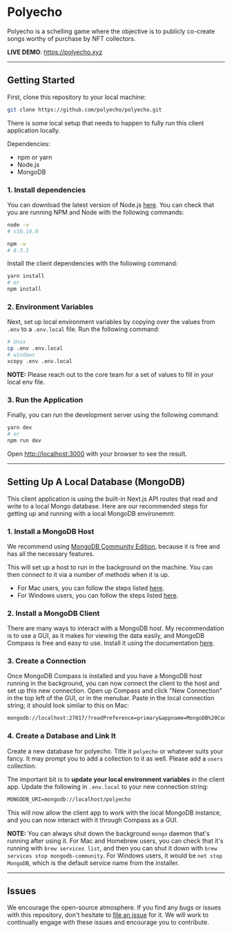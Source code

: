 # Polyecho

Polyecho is a schelling game where the objective is to publicly co-create songs worthy of purchase by NFT collectors.

**LIVE DEMO**: <https://polyecho.xyz>

---

## Getting Started

First, clone this repository to your local machine:

```bash
git clone https://github.com/polyecho/polyecho.git
```

There is some local setup that needs to happen to fully run this client application locally.

Dependencies:

- npm or yarn
- Node.js
- MongoDB

### 1. Install dependencies

You can download the latest version of Node.js [here](https://nodejs.org/en/download/).  You can check that you are running NPM and Node with the following commands:

```bash
node -v
# v16.14.0

npm -v
# 8.3.1
```

Install the client dependencies with the following command:

```bash
yarn install
# or
npm install
```

### 2. Environment Variables

Next, set up local environment variables by copying over the values from `.env` to a `.env.local` file. Run the following command:

```bash
# Unix
cp .env .env.local
# windows
xcopy .env .env.local
```

**NOTE:** Please reach out to the core team for a set of values to fill in your local env file.

### 3. Run the Application

Finally, you can run the development server using the following command:

```bash
yarn dev
# or
npm run dev
```

Open [http://localhost:3000](http://localhost:3000) with your browser to see the result.

---

## Setting Up A Local Database (MongoDB)

This client application is using the built-in Next.js API routes that read and write to a local Mongo database. Here are our recommended steps for getting up and running with a local MongoDB environemnt:

### 1. Install a MongoDB Host

We recommend using [MongoDB Community Edition](https://docs.mongodb.com/manual/administration/install-community/), because it is free and has all the necessary features.

This will set up a host to run in the background on the machine. You can then connect to it via a number of methods when it is up.

- For Mac users, you can follow the steps listed [here](https://medium.com/macoclock/setup-mongodb-on-macos-94e0c687c649).
- For Windows users, you can follow the steps listed [here](https://medium.com/stackfame/run-mongodb-as-a-service-in-windows-b0acd3a4b712).

### 2. Install a MongoDB Client

There are many ways to interact with a MongoDB host. My recommendation is to use a GUI, as it makes for viewing the data easily, and MongoDB Compass is free and easy to use. Install it using the documentation [here](https://docs.mongodb.com/compass/current/install/).

### 3. Create a Connection

Once MongoDB Compass is installed and you have a MongoDB host running in the background, you can now connect the client to the host and set up this new connection. Open up Compass and click "New Connection" in the top left of the GUI, or in the menubar. Paste in the local connection string; it should look similar to this on Mac:

```txt
mongodb://localhost:27017/?readPreference=primary&appname=MongoDB%20Compass&ssl=false
```

### 4. Create a Database and Link It

Create a new database for polyecho. Title it `polyecho` or whatever suits your fancy. It may prompt you to add a collection to it as well.  Please add a `users` collection.

The important bit is to **update your local environment variables** in the client app. Update the following in `.env.local` to your new connection string:

```txt
MONGODB_URI=mongodb://localhost/polyecho
```

This will now allow the client app to work with the local MongoDB instance, and you can now interact with it through Compass as a GUI.

**NOTE:** You can always shut down the background `mongo` daemon that's running after using it. For Mac and Homebrew users, you can check that it's running with `brew services list`, and then you can shut it down with `brew services stop mongodb-community`. For Windows users, it would be `net stop MongoDB`, which is the default service name from the installer.

---

## Issues

We encourage the open-source atmosphere. If you find any bugs or issues with this repository, don't hesitate to [file an issue](https://github.com/polyecho/polyecho/issues/new) for it. We will work to continually engage with these issues and encourage you to contribute.
